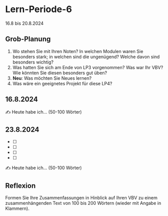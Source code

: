 # Lern-Periode-6

16.8 bis 20.8.2024

## Grob-Planung

1. Wo stehen Sie mit Ihren Noten? In welchen Modulen waren Sie besonders stark; in welchen sind die ungenügend? Welche davon sind besonders wichtig?
2. Was hatten Sie sich am Ende von LP3 vorgenommen? Was war Ihr VBV? Wie könnten Sie diesen besonders gut üben?
3. **Neu**: Was möchten Sie Neues lernen?
4. Was wäre ein geeignetes Projekt für diese LP4?

## 16.8.2024

✍️ Heute habe ich... (50-100 Wörter)

## 23.8.2024

- [ ] 
- [ ] 
- [ ] 
- [ ]  




✍️ Heute habe ich... (50-100 Wörter)



## Reflexion

Formen Sie Ihre Zusammenfassungen in Hinblick auf Ihren VBV zu einem zusammenhängenden Text von 100 bis 200 Wörtern (wieder mit Angabe in Klammern).
